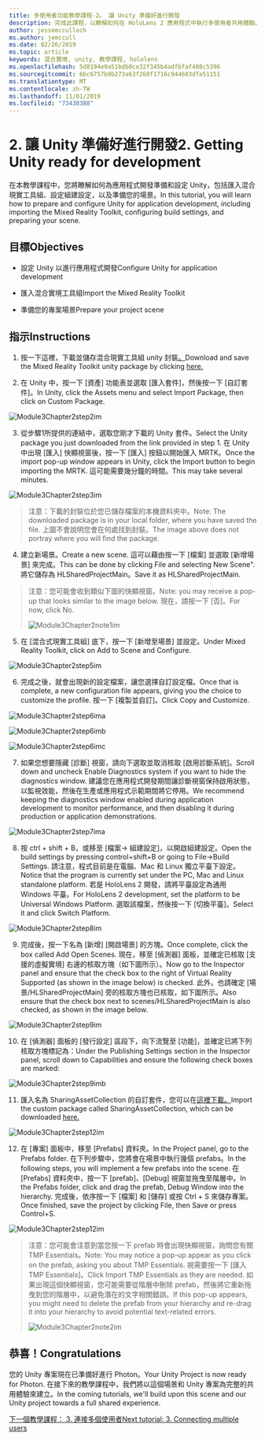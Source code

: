 ```yaml
---
title: 多使用者功能教學課程-2。 讓 Unity 準備好進行開發
description: 完成此課程，以瞭解如何在 HoloLens 2 應用程式中執行多使用者共用體驗。
author: jessemcculloch
ms.author: jemccull
ms.date: 02/26/2019
ms.topic: article
keywords: 混合實境, unity, 教學課程, hololens
ms.openlocfilehash: 5d8194e9a51bdb0ce32f345b4adfbfaf408c5396
ms.sourcegitcommit: 6bc6757b9b273a63f260f1716c944603dfa51151
ms.translationtype: MT
ms.contentlocale: zh-TW
ms.lasthandoff: 11/01/2019
ms.locfileid: "73438388"
---
```

# <a name="2-getting-unity-ready-for-development"></a><span data-ttu-id="e045b-105">2. 讓 Unity 準備好進行開發</span><span class="sxs-lookup"><span data-stu-id="e045b-105">2. Getting Unity ready for development</span></span> 


<span data-ttu-id="e045b-106">在本教學課程中，您將瞭解如何為應用程式開發準備和設定 Unity，包括匯入混合現實工具組、設定組建設定，以及準備您的場景。</span><span class="sxs-lookup"><span data-stu-id="e045b-106">In this tutorial, you will learn how to prepare and configure Unity for application development, including importing the Mixed Reality Toolkit, configuring build settings, and preparing your scene.</span></span>

## <a name="objectives"></a><span data-ttu-id="e045b-107">目標</span><span class="sxs-lookup"><span data-stu-id="e045b-107">Objectives</span></span>

- <span data-ttu-id="e045b-108">設定 Unity 以進行應用程式開發</span><span class="sxs-lookup"><span data-stu-id="e045b-108">Configure Unity for application development</span></span>

- <span data-ttu-id="e045b-109">匯入混合實境工具組</span><span class="sxs-lookup"><span data-stu-id="e045b-109">Import the Mixed Reality Toolkit</span></span>

- <span data-ttu-id="e045b-110">準備您的專案場景</span><span class="sxs-lookup"><span data-stu-id="e045b-110">Prepare your project scene</span></span>

## <a name="instructions"></a><span data-ttu-id="e045b-111">指示</span><span class="sxs-lookup"><span data-stu-id="e045b-111">Instructions</span></span>

1. <span data-ttu-id="e045b-112">按一下這裡，下載並儲存混合現實工具組 unity 封裝[。](https://github.com/microsoft/MixedRealityToolkit-Unity/releases/download/v2.0.0-RC2.1/Microsoft.MixedReality.Toolkit.Unity.Foundation-v2.0.0-RC2.1.unitypackage)</span><span class="sxs-lookup"><span data-stu-id="e045b-112">Download and save the Mixed Reality Toolkit unity package by clicking [here.](https://github.com/microsoft/MixedRealityToolkit-Unity/releases/download/v2.0.0-RC2.1/Microsoft.MixedReality.Toolkit.Unity.Foundation-v2.0.0-RC2.1.unitypackage)</span></span>

2. <span data-ttu-id="e045b-113">在 Unity 中，按一下 [資產] 功能表並選取 [匯入套件]，然後按一下 [自訂套件]。</span><span class="sxs-lookup"><span data-stu-id="e045b-113">In Unity, click the Assets menu and select Import Package, then click on Custom Package.</span></span>

![Module3Chapter2step2im](images/module3chapter2step2im.PNG)

3. <span data-ttu-id="e045b-115">從步驟1所提供的連結中，選取您剛才下載的 Unity 套件。</span><span class="sxs-lookup"><span data-stu-id="e045b-115">Select the Unity package you just downloaded from the link provided in step 1.</span></span> <span data-ttu-id="e045b-116">在 Unity 中出現 [匯入] 快顯視窗後，按一下 [匯入] 按鈕以開始匯入 MRTK。</span><span class="sxs-lookup"><span data-stu-id="e045b-116">Once the import pop-up window appears in Unity, click the Import button to begin importing the MRTK.</span></span> <span data-ttu-id="e045b-117">這可能需要幾分鐘的時間。</span><span class="sxs-lookup"><span data-stu-id="e045b-117">This may take several minutes.</span></span>

![Module3Chapter2step3im](images/module3chapter2step3im.PNG)

> <span data-ttu-id="e045b-119">注意：下載的封裝位於您已儲存檔案的本機資料夾中。</span><span class="sxs-lookup"><span data-stu-id="e045b-119">Note: The downloaded package is in your local folder, where you have saved the file.</span></span> <span data-ttu-id="e045b-120">上圖不會說明您會在何處找到封裝。</span><span class="sxs-lookup"><span data-stu-id="e045b-120">The image above does not portray where you will find the package.</span></span>

4. <span data-ttu-id="e045b-121">建立新場景。</span><span class="sxs-lookup"><span data-stu-id="e045b-121">Create a new scene.</span></span> <span data-ttu-id="e045b-122">這可以藉由按一下 [檔案] 並選取 [新增場景] 來完成。</span><span class="sxs-lookup"><span data-stu-id="e045b-122">This can be done by clicking File and selecting New Scene".</span></span> <span data-ttu-id="e045b-123">將它儲存為 HLSharedProjectMain。</span><span class="sxs-lookup"><span data-stu-id="e045b-123">Save it as HLSharedProjectMain.</span></span>

> <span data-ttu-id="e045b-124">注意：您可能會收到類似下圖的快顯視窗。</span><span class="sxs-lookup"><span data-stu-id="e045b-124">Note: you may receive a pop-up that looks similar to the image below.</span></span> <span data-ttu-id="e045b-125">現在，請按一下 [否]。</span><span class="sxs-lookup"><span data-stu-id="e045b-125">For now, click No.</span></span>
>
> ![Module3Chapter2note1im](images/module3chapter2note1im.PNG)

5. <span data-ttu-id="e045b-127">在 [混合式現實工具組] 底下，按一下 [新增至場景] 並設定。</span><span class="sxs-lookup"><span data-stu-id="e045b-127">Under Mixed Reality Toolkit, click on Add to Scene and Configure.</span></span>

![Module3Chapter2step5im](images/module3chapter2step5im.PNG)

6. <span data-ttu-id="e045b-129">完成之後，就會出現新的設定檔案，讓您選擇自訂設定檔。</span><span class="sxs-lookup"><span data-stu-id="e045b-129">Once that is complete, a new configuration file appears, giving you the choice to customize the profile.</span></span> <span data-ttu-id="e045b-130">按一下 [複製並自訂]。</span><span class="sxs-lookup"><span data-stu-id="e045b-130">Click Copy and Customize.</span></span>

![Module3Chapter2step6ima](images/module3chapter2step6ima.PNG)

![Module3Chapter2step6imb](images/module3chapter2step6imb.PNG)

![Module3Chapter2step6imc](images/module3chapter2step6imc.PNG)

7. <span data-ttu-id="e045b-134">如果您想要隱藏 [診斷] 視窗，請向下選取並取消核取 [啟用診斷系統]。</span><span class="sxs-lookup"><span data-stu-id="e045b-134">Scroll down and uncheck Enable Diagnostics system if you want to hide the diagnostics window.</span></span> <span data-ttu-id="e045b-135">建議您在應用程式開發期間讓診斷視窗保持啟用狀態，以監視效能，然後在生產或應用程式示範期間將它停用。</span><span class="sxs-lookup"><span data-stu-id="e045b-135">We recommend keeping the diagnostics window enabled during application development to monitor performance, and then disabling it during production or application demonstrations.</span></span> 

![Module3Chapter2step7ima](images/module3chapter2step7ima.PNG)

8. <span data-ttu-id="e045b-137">按 ctrl + shift + B，或移至 [檔案-> 組建設定]，以開啟組建設定。</span><span class="sxs-lookup"><span data-stu-id="e045b-137">Open the build settings by pressing control+shift+B or going to File->Build Settings.</span></span> <span data-ttu-id="e045b-138">請注意，程式目前是在電腦、Mac 和 Linux 獨立平臺下設定。</span><span class="sxs-lookup"><span data-stu-id="e045b-138">Notice that the program is currently set under the PC, Mac and Linux standalone platform.</span></span> <span data-ttu-id="e045b-139">若是 HoloLens 2 開發，請將平臺設定為通用 Windows 平臺。</span><span class="sxs-lookup"><span data-stu-id="e045b-139">For HoloLens 2 development, set the platform to be Universal Windows Platform.</span></span> <span data-ttu-id="e045b-140">選取該檔案，然後按一下 [切換平臺]。</span><span class="sxs-lookup"><span data-stu-id="e045b-140">Select it and click Switch Platform.</span></span>

![Module3Chapter2step8im](images/module3chapter2step8im.PNG)

9. <span data-ttu-id="e045b-142">完成後，按一下名為 [新增] [開啟場景] 的方塊。</span><span class="sxs-lookup"><span data-stu-id="e045b-142">Once complete, click the box called Add Open Scenes.</span></span> <span data-ttu-id="e045b-143">現在，移至 [偵測器] 面板，並確定已核取 [支援的虛擬實境] 右邊的核取方塊（如下圖所示）。</span><span class="sxs-lookup"><span data-stu-id="e045b-143">Now go to the Inspector panel and ensure that the check box to the right of Virtual Reality Supported (as shown in the image below) is checked.</span></span> <span data-ttu-id="e045b-144">此外，也請確定 [場景/HLSharedProjectMain] 旁的核取方塊也已核取，如下圖所示。</span><span class="sxs-lookup"><span data-stu-id="e045b-144">Also ensure that the check box next to scenes/HLSharedProjectMain is also checked, as shown in the image below.</span></span>

![Module3Chapter2step9im](images/module3chapter2step9im.PNG)

10. <span data-ttu-id="e045b-146">在 [偵測器] 面板的 [發行設定] 區段下，向下流覽至 [功能]，並確定已將下列核取方塊標記為：</span><span class="sxs-lookup"><span data-stu-id="e045b-146">Under the Publishing Settings section in the Inspector panel, scroll down to Capabilities and ensure the following check boxes are marked:</span></span>

![Module3Chapter2step9imb](images/module3chapter2step9imb.PNG)

11. <span data-ttu-id="e045b-148">匯入名為 SharingAssetCollection 的自訂套件，您可以在[這裡下載。](https://github.com/microsoft/MixedRealityLearning/releases/tag/development)</span><span class="sxs-lookup"><span data-stu-id="e045b-148">Import the custom package called SharingAssetCollection, which can be downloaded [here.](https://github.com/microsoft/MixedRealityLearning/releases/tag/development)</span></span>

![Module3Chapter2step12im](images/module3chapter2step11im.PNG)

12. <span data-ttu-id="e045b-150">在 [專案] 面板中，移至 [Prefabs] 資料夾。</span><span class="sxs-lookup"><span data-stu-id="e045b-150">In the Project panel, go to the Prefabs folder.</span></span> <span data-ttu-id="e045b-151">在下列步驟中，您將會在場景中執行幾個 prefabs。</span><span class="sxs-lookup"><span data-stu-id="e045b-151">In the following steps, you will implement a few prefabs into the scene.</span></span> <span data-ttu-id="e045b-152">在 [Prefabs] 資料夾中，按一下 [prefab]、[Debug] 視窗並拖曳至階層中。</span><span class="sxs-lookup"><span data-stu-id="e045b-152">In the Prefabs folder, click and drag the prefab, Debug Window into the hierarchy.</span></span> <span data-ttu-id="e045b-153">完成後，依序按一下 [檔案] 和 [儲存] 或按 Ctrl + S 來儲存專案。</span><span class="sxs-lookup"><span data-stu-id="e045b-153">Once finished, save the project by clicking File, then Save or press Control+S.</span></span>

![Module3Chapter2step12im](images/module3chapter2step12im.PNG)

   > <span data-ttu-id="e045b-155">注意：您可能會注意到當您按一下 prefab 時會出現快顯視窗，詢問您有關 TMP Essentials。</span><span class="sxs-lookup"><span data-stu-id="e045b-155">Note: You may notice a pop-up appear as you click on the prefab, asking you about TMP Essentials.</span></span> <span data-ttu-id="e045b-156">視需要按一下 [匯入 TMP Essentials]。</span><span class="sxs-lookup"><span data-stu-id="e045b-156">Click Import TMP Essentials as they are needed.</span></span> <span data-ttu-id="e045b-157">如果出現這個快顯視窗，您可能需要從階層中刪除 prefab，然後將它重新拖曳到您的階層中，以避免潛在的文字相關錯誤。</span><span class="sxs-lookup"><span data-stu-id="e045b-157">If this pop-up appears, you might need to delete the prefab from your hierarchy and re-drag it into your hierarchy to avoid potential text-related errors.</span></span>
   >
>![Module3Chapter2note2im](images/module3chapter2note2im.PNG)


## <a name="congratulations"></a><span data-ttu-id="e045b-159">恭喜！</span><span class="sxs-lookup"><span data-stu-id="e045b-159">Congratulations</span></span>

<span data-ttu-id="e045b-160">您的 Unity 專案現在已準備好進行 Photon。</span><span class="sxs-lookup"><span data-stu-id="e045b-160">Your Unity Project is now ready for Photon.</span></span> <span data-ttu-id="e045b-161">在接下來的教學課程中，我們將以這個場景和 Unity 專案為完整的共用體驗來建立。</span><span class="sxs-lookup"><span data-stu-id="e045b-161">In the coming tutorials, we'll build upon this scene and our Unity project towards a full shared experience.</span></span>

<span data-ttu-id="e045b-162">[下一個教學課程： 3. 連接多個使用者](mrlearning-sharing(photon)-ch3.md)</span><span class="sxs-lookup"><span data-stu-id="e045b-162">[Next tutorial: 3. Connecting multiple users](mrlearning-sharing(photon)-ch3.md)</span></span>

